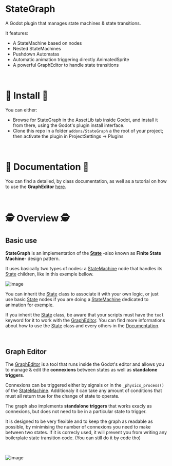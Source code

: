 # StateGraph
A Godot plugin that manages state machines &amp; state transitions.


It features:
- A StateMachine based on nodes
- Nested StateMachines
- Pushdown Automatas
- Automatic animation triggering directly AnimatedSprite
- A powerful GraphEditor to handle state transitions

<br>

# 💾 Install 💾

You can either:

- Browse for StateGraph in the AssetLib tab inside Godot, and install it from there, using the Godot's plugin install interface.
- Clone this repo in a folder `addons/StateGraph` a the root of your project; then activate the plugin in ProjectSettings -> Plugins

<br>

# 📃 Documentation 📃

You can find a detailed, by class documentation, as well as a tutorial on how to use the **GraphEditor** [here](https://github.com/MrBSmith/StateGraph/wiki).

<br>

# 🕵️ Overview 🕵️


## Basic use

**StateGraph** is an implementation of the **[State](https://refactoring.guru/design-patterns/state)** -also known as **Finite State Machine**- design pattern. 

It uses basically two types of nodes: a [StateMachine](wiki/StateMachine) node that handles its [State](wiki/State) children, like in this exemple bellow.

![image](https://user-images.githubusercontent.com/34774144/168663500-d85902a7-96de-4b74-87e6-ab8953ec8081.png)

You can inherit the [State](wiki/State) class to associate it with your own logic, or just use basic [State](wiki/State) nodes if you are doing a [StateMachine](wiki/StateMachine) dedicated to animation for exemple.

If you inherit the [State](wiki/State) class, be aware that your scripts must have the `tool` keyword for it to work with the [GraphEditor](wiki/GraphEditor).
You can find more informations about how to use the [State](wiki/State) class and every others in the [Documentation](wiki).

<br>

## Graph Editor

The [GraphEditor](wiki/GraphEditor) is a tool that runs inside the Godot's editor and allows you to manage & edit the **connexions** between states as well as **standalone triggers**.

Connexions can be triggered either by signals or in the `_physics_process()` of the [StateMachine](wiki/StateMachine).
Additionaly it can take any amount of conditions that must all return true for the change of state to operate.

The graph also implements **standalone triggers** that works exacly as connexions, but does not need to be in a particular state to trigger.

It is designed to be very flexible and to keep the graph as readable as possible, by minimising the number of connexions you need to make between two states.
If it is correcly used, it will prevent you from writing any boilerplate state transition code. (You can still do it by code tho)

<br>

![image](https://user-images.githubusercontent.com/34774144/168672838-53596f4f-8516-4f88-906d-97b274e2860a.png)






